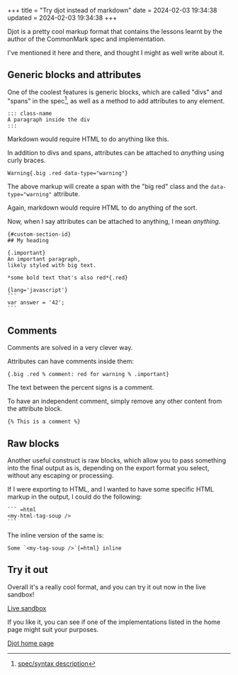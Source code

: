 +++
title = "Try djot instead of markdown"
date = 2024-02-03 19:34:38
updated = 2024-02-03 19:34:38
+++

Djot is a pretty cool markup format
that contains the lessons learnt by the author
of the CommonMark spec and implementation.

I've mentioned it here and there,
and thought I might as well write about it.

## Generic blocks and attributes

One of the coolest features is generic blocks,
which are called "divs" and "spans" in the spec[^1],
as well as a method to add attributes to any element.

[^1]: [spec/syntax description](https://htmlpreview.github.io/?https://github.com/jgm/djot/blob/master/doc/syntax.html)

```
::: class-name
A paragraph inside the div
:::
```

Markdown would require HTML to do anything like this.

In addition to divs and spans,
attributes can be attached to *anything* using curly braces.

```
Warning{.big .red data-type="warning"}
```

The above markup will create a span with the "big red" class
and the `data-type="warning"` attribute.

Again, markdown would require HTML to do anything of the sort.

Now, when I say attributes can be attached to anything,
I mean *anything*.

````
{#custom-section-id}
## My heading

{.important}
An important paragraph,
likely styled with big text.

*some bold text that's also red*{.red}

{lang='javascript'}
```
var answer = '42';
```
````

## Comments

Comments are solved in a very clever way.

Attributes can have comments inside them:

```
{.big .red % comment: red for warning % .important}
```

The text between the percent signs is a comment.

To have an independent comment,
simply remove any other content from the attribute block.

```
{% This is a comment %}
```

## Raw blocks

Another useful construct is raw blocks,
which allow you to pass something into the final output as is,
depending on the export format you select,
without any escaping or processing.

If I were exporting to HTML,
and I wanted to have some specific HTML markup in the output,
I could do the following:

````
``` =html
<my-html-tag-soup />
```
````

The inline version of the same is:

```
Some `<my-tag-soup />`{=html} inline
```

## Try it out

Overall it's a really cool format,
and you can try it out now in the live sandbox!

[Live sandbox](https://djot.net/playground/)

If you like it, you can see
if one of the implementations listed in the home page
might suit your purposes.

[Djot home page](https://djot.net)
